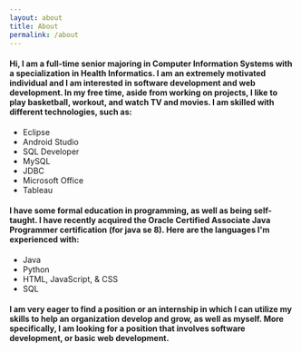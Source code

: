 ```yaml
---
layout: about
title: About
permalink: /about
---
```


#### Hi, I am a full-time senior majoring in Computer Information Systems with a specialization in Health Informatics. I am an extremely motivated individual and I am interested in software development and web development. In my free time, aside from working on projects, I like to play basketball, workout, and watch TV and movies. I am skilled with different technologies, such as: ####
- Eclipse
- Android Studio
- SQL Developer
- MySQL
- JDBC
- Microsoft Office
- Tableau

#### I have some formal education in programming, as well as being self-taught. I have recently acquired the Oracle Certified Associate Java Programmer certification (for java se 8). Here are the languages I'm experienced with: ####
- Java
- Python
- HTML, JavaScript, & CSS
- SQL

#### I am very eager to find a position or an internship in which I can utilize my skills to help an organization develop and grow, as well as myself. More specifically, I am looking for a position that involves software development, or basic web development. ####

